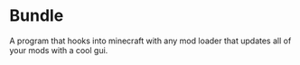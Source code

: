 # Bundle
A program that hooks into minecraft with any mod loader that updates all of your mods with a cool gui.
